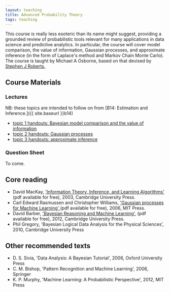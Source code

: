 ```yaml
---
layout: teaching
title: Advanced Probability Theory
tags: teaching
---
```


This course is really less esoteric than its name might suggest, providing a grounded review of probabilistic tools relevant for many applications in data science and predictive analytics. In particular, the course will cover model comparison, the value of information, Gaussian processes, and approximate inference (in the form of Laplace's method and Markov Chain Monte Carlo). The course is taught by Michael A Osborne, based on that devised by [Stephen J Roberts.](http://www.robots.ox.ac.uk/~sjrob/)


## Course Materials

### Lectures
NB: these topics are intended to follow on from [B14: Estimation and Inference.]({{ site.baseurl }}b14)

<ul class='plus'>
    <li>
        <a href="{{ site.baseurl }}teaching/C24/1_slides_model_comparison_and_information.pdf">
            topic 1 handouts: Bayesian model comparison and the value of information
        </a>
    </li>
    <li>
        <a href="{{ site.baseurl }}teaching/C24/2_slides_Gaussian_processes.pdf">
            topic 2 handouts: Gaussian processes
        </a>
    </li>
    <li>
        <a href="{{ site.baseurl }}teaching/C24/2_slides_approximation.pdf">
            topic 3 handouts: approximate inference
        </a>
    </li>
</ul>


### Question Sheet

To come.

## Core reading

<ul class='plus'>
<li>David MacKay, <a href="http://www.inference.phy.cam.ac.uk/itprnn/book.html"> 'Information Theory, Inference, and Learning Algorithms'</a> (pdf available for free), 2003, Cambridge University Press.</li>
<li>
    Carl Edward Rasmussen and Christopher Williams, 
    <a href="http://www.gaussianprocess.org/gpml/chapters/">'Gaussian processes for Machine Learning'
    </a> (pdf available for free), 2006, MIT Press.
</li>
<li>David Barber, <a href="http://web4.cs.ucl.ac.uk/staff/D.Barber/pmwiki/pmwiki.php?n=Brml.Online"> 'Bayesian Reasoning and Machine Learning'</a>, (pdf available for free), 2012, Cambridge University Press.</li>
<li>Phil Gregory, 'Bayesian Logical Data Analysis for the Physical Sciences&rsquo;, 2010, Cambridge University Press</li>
</ul>

<h2>Other recommended texts</h2>

<ul class='plus'>
<li>D. S. Sivia, 'Data Analysis: A Bayesian Tutorial', 2006, Oxford University Press</li>
<li>C. M. Bishop, 'Pattern Recognition and Machine Learning', 2006, Springer</li>
<li>K. P. Murphy, 'Machine Learning: A Probabilistic Perspective', 2012, MIT Press</li>
</ul>


